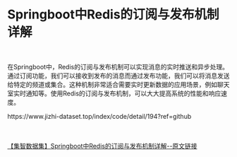 <h1>Springboot中Redis的订阅与发布机制详解</h1><br /><p>在Springboot中，Redis的订阅与发布机制可以实现消息的实时推送和异步处理。通过订阅功能，我们可以接收到发布的消息而通过发布功能，我们可以将消息发送给特定的频道或集合。这种机制非常适合需要实时更新数据的应用场景，例如聊天室实时通知等。使用Redis的订阅与发布机制，可以大大提高系统的性能和响应速度。</p><p>https://www.jizhi-dataset.top/index/code/detail/194?ref=github</p><br /><br /><a href="https://www.jizhi-dataset.top/index/code/detail/194?ref=github" target="_blank">【集智数据集】Springboot中Redis的订阅与发布机制详解--原文链接</a>
